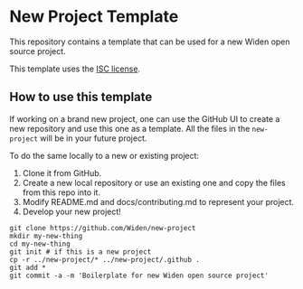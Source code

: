 # New Project Template

This repository contains a template that can be used for a new Widen open
source project.

This template uses the [ISC license](https://choosealicense.com/licenses/isc/).

## How to use this template

If working on a brand new project, one can use the GitHub UI to create a new
repository and use this one as a template. All the files in the `new-project`
will be in your future project.

To do the same locally to a new or existing project:

1. Clone it from GitHub.
1. Create a new local repository or use an existing one
and copy the files from this repo into it.
1. Modify README.md and docs/contributing.md to represent your project.
1. Develop your new project!

``` shell
git clone https://github.com/Widen/new-project
mkdir my-new-thing
cd my-new-thing
git init # if this is a new project
cp -r ../new-project/* ../new-project/.github .
git add *
git commit -a -m 'Boilerplate for new Widen open source project'
```
